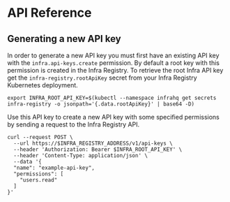 # API Reference

## Generating a new API key
In order to generate a new API key you must first have an existing API key with the `infra.api-keys.create` permission. By default a root key with this permission is created in the Infra Registry. To retrieve the root Infra API key get the `infra-registry.rootApiKey` secret from your Infra Registry Kubernetes deployment.

```
export INFRA_ROOT_API_KEY=$(kubectl --namespace infrahq get secrets infra-registry -o jsonpath='{.data.rootApiKey}' | base64 -D)
```

Use this API key to create a new API key with some specified permissions by sending a request to the Infra Registry API.
```
curl --request POST \
  --url https://$INFRA_REGISTRY_ADDRESS/v1/api-keys \
  --header 'Authorization: Bearer $INFRA_ROOT_API_KEY' \
  --header 'Content-Type: application/json' \
  --data '{
  "name": "example-api-key",
  "permissions": [
    "users.read"
  ]
}'
```
